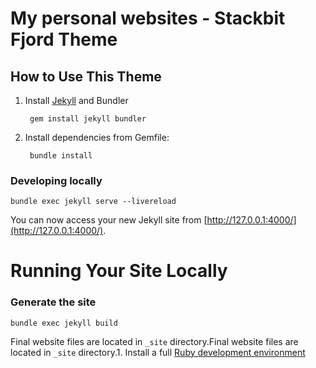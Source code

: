 # My personal websites - Stackbit Fjord Theme

## How to Use This Theme
1. Install [Jekyll](https://jekyllrb.com/) and Bundler

        gem install jekyll bundler

2. Install dependencies from Gemfile:

        bundle install


### Developing locally
```
bundle exec jekyll serve --livereload
```
You can now access your new Jekyll site from [http://127.0.0.1:4000/](http://127.0.0.1:4000/).
# Running Your Site Locally

### Generate the site
```
bundle exec jekyll build
```
Final website files are located in ```_site``` directory.Final website files are located in ```_site``` directory.1. Install a full [Ruby development environment](https://jekyllrb.com/docs/installation/)

